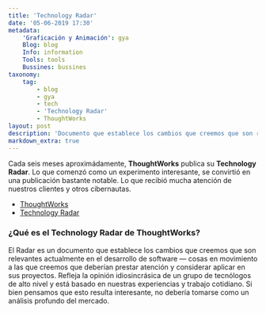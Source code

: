 ```yaml
---
title: 'Technology Radar'
date: '05-06-2019 17:30'
metadata:
    'Graficación y Animación': gya
    Blog: blog
    Info: information
    Tools: tools
    Bussines: bussines
taxonomy:
    tag:
        - blog
        - gya
        - tech
        - 'Technology Radar'
        - ThoughtWorks
layout: post
description: 'Documento que establece los cambios que creemos que son relevantes actualmente en el desarrollo de software'
markdown_extra: true
---
```


Cada seis meses aproximádamente, **ThoughtWorks** publica su **Technology Radar**. Lo que comenzó como un experimento interesante, se convirtió en una publicación bastante notable. Lo que recibió mucha atención de nuestros clientes y otros cibernautas.
- [ThoughtWorks](https://www.thoughtworks.com/)
- [Technology Radar](https://www.thoughtworks.com/es/radar/faq)


### ¿Qué es el Technology Radar de ThoughtWorks? ###
El Radar es un documento que establece los cambios que creemos que son relevantes actualmente en el desarrollo de software — cosas en movimiento a las que creemos que deberían prestar atención y considerar aplicar en sus proyectos. Refleja la opinión idiosincrásica de un grupo de tecnólogos de alto nivel y está basado en nuestras experiencias y trabajo cotidiano. Si bien pensamos que esto resulta interesante, no debería tomarse como un análisis profundo del mercado.